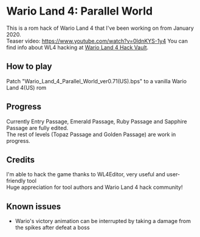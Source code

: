 # Wario Land 4: Parallel World
This is a rom hack of Wario Land 4 that I've been working on from January 2020.  
Teaser video: https://www.youtube.com/watch?v=0IdnKYS-1y4
You can find info about WL4 hacking at [Wario Land 4 Hack Vault](https://wario-land.github.io/HackVault/info.html).

## How to play
Patch "Wario_Land_4_Parallel_World_ver0.71(US).bps" to a vanilla Wario Land 4(US) rom  
  
## Progress
Currently Entry Passage, Emerald Passage, Ruby Passage and Sapphire Passage are fully edited.  
The rest of levels (Topaz Passage and Golden Passage) are work in progress.  
  
## Credits
I'm able to hack the game thanks to WL4Editor, very useful and user-friendly tool  
Huge appreciation for tool authors and Wario Land 4 hack community!  
  
## Known issues
- Wario's victory animation can be interrupted by taking a damage from the spikes after defeat a boss  
